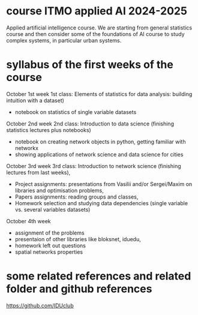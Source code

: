 # course ITMO applied AI 2024-2025
Applied artificial intelligence course. We are starting from general statistics course and then consider some of the foundations of AI course to study complex systems, in particular urban systems.


# syllabus of the first weeks of the course


October 1st week
1st class: Elements of statistics for data analysis: building intuition with a dataset)
- notebook on statistics of single variable datasets

October 2nd week
2nd class: Introduction to data science (finishing statistics lectures plus notebooks)
- notebook on creating network objects in python, getting familiar with networkx
- showing applications of network science and data science for cities

October 3rd week
3rd class: 
Introduction to network science (finishing lectures from last weeks),
- Project assignments: presentations from Vasilii and/or Sergei/Maxim on libraries and optimisation problems,
- Papers assignments: reading groups and classes,
- Homework selection and studying data dependencies (single variable vs. several variables datasets)

October 4th week 
- assignment of the problems
- presentaion of other libraries like bloksnet, iduedu,
- homework left out questions
- spatial networks properties

# some related references and related folder and github references 

https://github.com/IDUclub
